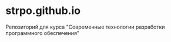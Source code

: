 # strpo.github.io
Репозиторий для курса "Современные технологии разработки программного обеспечения"

